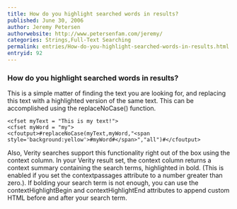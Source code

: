 ```yaml
---
title: How do you highlight searched words in results?
published: June 30, 2006
author: Jeremy Petersen
authorwebsite: http://www.petersenfam.com/jeremy/
categories: Strings,Full-Text Searching
permalink: entries/How-do-you-highlight-searched-words-in-results.html
entryid: 92
---
```


<h3>How do you highlight searched words in results?</h3>

<p>
This is a simple matter of finding the text you are looking for, and replacing this text with a highlighted version of the same text.  This can be accomplished using the replaceNoCase() function.
</p>

<pre><code class="language-markup">&lt;cfset myText = &quot;This is my text!&quot;&gt;
&lt;cfset myWord = &quot;my&quot;&gt;
&lt;cfoutput&gt;#replaceNoCase(myText,myWord,&quot;&lt;span style='background:yellow'&gt;#myWord#&lt;/span&gt;&quot;,&quot;all&quot;)#&lt;/cfoutput&gt;
</code></pre>

<p>
Also, Verity searches support this functionality right out of the box using the context column.  In your Verity result set, the context column returns a context summary containing the search terms, highlighted in bold. (This is enabled if you set the contextpassages attribute to a number greater than zero.). If bolding your search term is not enough, you can use the contextHighlightBegin and contextHighlightEnd attributes to append custom HTML before and after your search term.
</p>



